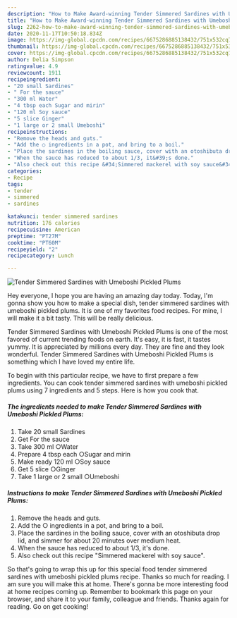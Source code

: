 ```yaml
---
description: "How to Make Award-winning Tender Simmered Sardines with Umeboshi Pickled Plums"
title: "How to Make Award-winning Tender Simmered Sardines with Umeboshi Pickled Plums"
slug: 2262-how-to-make-award-winning-tender-simmered-sardines-with-umeboshi-pickled-plums
date: 2020-11-17T10:50:18.834Z
image: https://img-global.cpcdn.com/recipes/6675286885138432/751x532cq70/tender-simmered-sardines-with-umeboshi-pickled-plums-recipe-main-photo.jpg
thumbnail: https://img-global.cpcdn.com/recipes/6675286885138432/751x532cq70/tender-simmered-sardines-with-umeboshi-pickled-plums-recipe-main-photo.jpg
cover: https://img-global.cpcdn.com/recipes/6675286885138432/751x532cq70/tender-simmered-sardines-with-umeboshi-pickled-plums-recipe-main-photo.jpg
author: Delia Simpson
ratingvalue: 4.9
reviewcount: 1911
recipeingredient:
- "20 small Sardines"
- " For the sauce"
- "300 ml Water"
- "4 tbsp each Sugar and mirin"
- "120 ml Soy sauce"
- "5 slice Ginger"
- "1 large or 2 small Umeboshi"
recipeinstructions:
- "Remove the heads and guts."
- "Add the ○ ingredients in a pot, and bring to a boil."
- "Place the sardines in the boiling sauce, cover with an otoshibuta drop lid, and simmer for about 20 minutes over medium heat."
- "When the sauce has reduced to about 1/3, it&#39;s done."
- "Also check out this recipe &#34;Simmered mackerel with soy sauce&#34;."
categories:
- Recipe
tags:
- tender
- simmered
- sardines

katakunci: tender simmered sardines 
nutrition: 176 calories
recipecuisine: American
preptime: "PT27M"
cooktime: "PT60M"
recipeyield: "2"
recipecategory: Lunch

---
```



![Tender Simmered Sardines with Umeboshi Pickled Plums](https://img-global.cpcdn.com/recipes/6675286885138432/751x532cq70/tender-simmered-sardines-with-umeboshi-pickled-plums-recipe-main-photo.jpg)

Hey everyone, I hope you are having an amazing day today. Today, I'm gonna show you how to make a special dish, tender simmered sardines with umeboshi pickled plums. It is one of my favorites food recipes. For mine, I will make it a bit tasty. This will be really delicious.



Tender Simmered Sardines with Umeboshi Pickled Plums is one of the most favored of current trending foods on earth. It's easy, it is fast, it tastes yummy. It is appreciated by millions every day. They are fine and they look wonderful. Tender Simmered Sardines with Umeboshi Pickled Plums is something which I have loved my entire life.


To begin with this particular recipe, we have to first prepare a few ingredients. You can cook tender simmered sardines with umeboshi pickled plums using 7 ingredients and 5 steps. Here is how you cook that.

<!--inarticleads1-->

##### The ingredients needed to make Tender Simmered Sardines with Umeboshi Pickled Plums:

1. Take 20 small Sardines
1. Get  For the sauce
1. Take 300 ml ○Water
1. Prepare 4 tbsp each ○Sugar and mirin
1. Make ready 120 ml ○Soy sauce
1. Get 5 slice ○Ginger
1. Take 1 large or 2 small ○Umeboshi




<!--inarticleads2-->

##### Instructions to make Tender Simmered Sardines with Umeboshi Pickled Plums:

1. Remove the heads and guts.
1. Add the ○ ingredients in a pot, and bring to a boil.
1. Place the sardines in the boiling sauce, cover with an otoshibuta drop lid, and simmer for about 20 minutes over medium heat.
1. When the sauce has reduced to about 1/3, it&#39;s done.
1. Also check out this recipe &#34;Simmered mackerel with soy sauce&#34;.




So that's going to wrap this up for this special food tender simmered sardines with umeboshi pickled plums recipe. Thanks so much for reading. I am sure you will make this at home. There's gonna be more interesting food at home recipes coming up. Remember to bookmark this page on your browser, and share it to your family, colleague and friends. Thanks again for reading. Go on get cooking!
